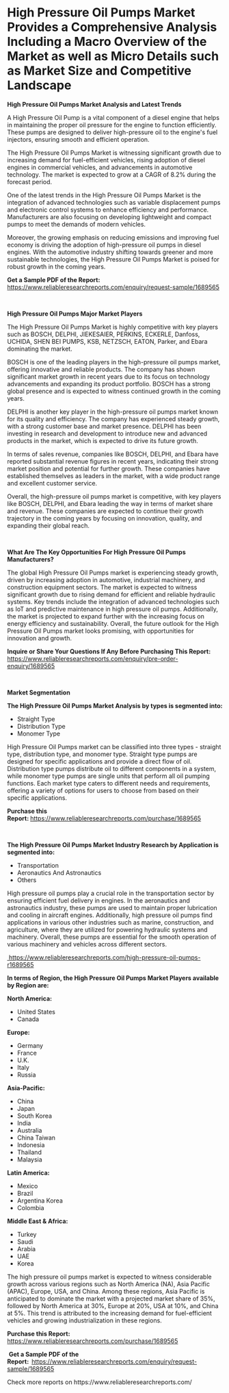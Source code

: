 <p><h1>High Pressure Oil Pumps Market Provides a Comprehensive Analysis Including a Macro Overview of the Market as well as Micro Details such as Market Size and Competitive Landscape</h1></p><p><strong>High Pressure Oil Pumps Market Analysis and Latest Trends</strong></p>
<p><p>A High Pressure Oil Pump is a vital component of a diesel engine that helps in maintaining the proper oil pressure for the engine to function efficiently. These pumps are designed to deliver high-pressure oil to the engine's fuel injectors, ensuring smooth and efficient operation.</p><p>The High Pressure Oil Pumps Market is witnessing significant growth due to increasing demand for fuel-efficient vehicles, rising adoption of diesel engines in commercial vehicles, and advancements in automotive technology. The market is expected to grow at a CAGR of 8.2% during the forecast period.</p><p>One of the latest trends in the High Pressure Oil Pumps Market is the integration of advanced technologies such as variable displacement pumps and electronic control systems to enhance efficiency and performance. Manufacturers are also focusing on developing lightweight and compact pumps to meet the demands of modern vehicles.</p><p>Moreover, the growing emphasis on reducing emissions and improving fuel economy is driving the adoption of high-pressure oil pumps in diesel engines. With the automotive industry shifting towards greener and more sustainable technologies, the High Pressure Oil Pumps Market is poised for robust growth in the coming years.</p></p>
<p><strong>Get a Sample PDF of the Report:&nbsp;</strong> <a href="https://www.reliableresearchreports.com/enquiry/request-sample/1689565">https://www.reliableresearchreports.com/enquiry/request-sample/1689565</a></p>
<p>&nbsp;</p>
<p><strong>High Pressure Oil Pumps Major Market Players</strong></p>
<p><p>The High Pressure Oil Pumps Market is highly competitive with key players such as BOSCH, DELPHI, JIEKESAIER, PERKINS, ECKERLE, Danfoss, UCHIDA, SHEN BEI PUMPS, KSB, NETZSCH, EATON, Parker, and Ebara dominating the market.</p><p>BOSCH is one of the leading players in the high-pressure oil pumps market, offering innovative and reliable products. The company has shown significant market growth in recent years due to its focus on technology advancements and expanding its product portfolio. BOSCH has a strong global presence and is expected to witness continued growth in the coming years.</p><p>DELPHI is another key player in the high-pressure oil pumps market known for its quality and efficiency. The company has experienced steady growth, with a strong customer base and market presence. DELPHI has been investing in research and development to introduce new and advanced products in the market, which is expected to drive its future growth.</p><p>In terms of sales revenue, companies like BOSCH, DELPHI, and Ebara have reported substantial revenue figures in recent years, indicating their strong market position and potential for further growth. These companies have established themselves as leaders in the market, with a wide product range and excellent customer service.</p><p>Overall, the high-pressure oil pumps market is competitive, with key players like BOSCH, DELPHI, and Ebara leading the way in terms of market share and revenue. These companies are expected to continue their growth trajectory in the coming years by focusing on innovation, quality, and expanding their global reach.</p></p>
<p>&nbsp;</p>
<p><strong>What Are The Key Opportunities For High Pressure Oil Pumps Manufacturers?</strong></p>
<p><p>The global High Pressure Oil Pumps market is experiencing steady growth, driven by increasing adoption in automotive, industrial machinery, and construction equipment sectors. The market is expected to witness significant growth due to rising demand for efficient and reliable hydraulic systems. Key trends include the integration of advanced technologies such as IoT and predictive maintenance in high pressure oil pumps. Additionally, the market is projected to expand further with the increasing focus on energy efficiency and sustainability. Overall, the future outlook for the High Pressure Oil Pumps market looks promising, with opportunities for innovation and growth.</p></p>
<p><strong>Inquire or Share Your Questions If Any Before Purchasing This Report:</strong> <a href="https://www.reliableresearchreports.com/enquiry/pre-order-enquiry/1689565">https://www.reliableresearchreports.com/enquiry/pre-order-enquiry/1689565</a></p>
<p>&nbsp;</p>
<p><strong>Market Segmentation</strong></p>
<p><strong>The High Pressure Oil Pumps Market Analysis by types is segmented into:</strong></p>
<p><ul><li>Straight Type</li><li>Distribution Type</li><li>Monomer Type</li></ul></p>
<p><p>High Pressure Oil Pumps market can be classified into three types - straight type, distribution type, and monomer type. Straight type pumps are designed for specific applications and provide a direct flow of oil. Distribution type pumps distribute oil to different components in a system, while monomer type pumps are single units that perform all oil pumping functions. Each market type caters to different needs and requirements, offering a variety of options for users to choose from based on their specific applications.</p></p>
<p><strong>Purchase this Report:&nbsp;</strong><a href="https://www.reliableresearchreports.com/purchase/1689565">https://www.reliableresearchreports.com/purchase/1689565</a></p>
<p>&nbsp;</p>
<p><strong>The High Pressure Oil Pumps Market Industry Research by Application is segmented into:</strong></p>
<p><ul><li>Transportation</li><li>Aeronautics And Astronautics</li><li>Others</li></ul></p>
<p><p>High pressure oil pumps play a crucial role in the transportation sector by ensuring efficient fuel delivery in engines. In the aeronautics and astronautics industry, these pumps are used to maintain proper lubrication and cooling in aircraft engines. Additionally, high pressure oil pumps find applications in various other industries such as marine, construction, and agriculture, where they are utilized for powering hydraulic systems and machinery. Overall, these pumps are essential for the smooth operation of various machinery and vehicles across different sectors.</p></p>
<p><a href="https://www.reliableresearchreports.com/high-pressure-oil-pumps-r1689565">&nbsp;https://www.reliableresearchreports.com/high-pressure-oil-pumps-r1689565</a></p>
<p><strong>In terms of Region, the High Pressure Oil Pumps Market Players available by Region are:</strong></p>
<p>
    <p> <strong> North America: </strong>
        <ul>
            <li>United States</li>
            <li>Canada</li>
        </ul>
        </p> 
    <p> <strong> Europe: </strong>
        <ul>
            <li>Germany</li>
            <li>France</li>
            <li>U.K.</li>
            <li>Italy</li>
            <li>Russia</li>
        </ul>
        </p> 
    <p> <strong> Asia-Pacific: </strong>
        <ul>
            <li>China</li>
            <li>Japan</li>
            <li>South Korea</li>
            <li>India</li>
            <li>Australia</li>
            <li>China Taiwan</li>
            <li>Indonesia</li>
            <li>Thailand</li>
            <li>Malaysia</li>
        </ul>
        </p> 
    <p> <strong> Latin America: </strong>
        <ul>
            <li>Mexico</li>
            <li>Brazil</li>
            <li>Argentina Korea</li>
            <li>Colombia</li>
        </ul>
        </p> 
    <p> <strong> Middle East & Africa: </strong>
        <ul>
            <li>Turkey</li>
            <li>Saudi</li>
            <li>Arabia</li>
            <li>UAE</li>
            <li>Korea</li>
        </ul>
    </p>
    </p>
<p><p>The high pressure oil pumps market is expected to witness considerable growth across various regions such as North America (NA), Asia Pacific (APAC), Europe, USA, and China. Among these regions, Asia Pacific is anticipated to dominate the market with a projected market share of 35%, followed by North America at 30%, Europe at 20%, USA at 10%, and China at 5%. This trend is attributed to the increasing demand for fuel-efficient vehicles and growing industrialization in these regions.</p></p>
<p><strong>Purchase this Report: </strong><a href="https://www.reliableresearchreports.com/purchase/1689565">https://www.reliableresearchreports.com/purchase/1689565</a></p>
<p>&nbsp;<strong>Get a Sample PDF of the Report:&nbsp;&nbsp;</strong><a href="https://www.reliableresearchreports.com/enquiry/request-sample/1689565">https://www.reliableresearchreports.com/enquiry/request-sample/1689565</a></p>
<p><strong></strong></p>
<p>Check more reports on https://www.reliableresearchreports.com/</p>